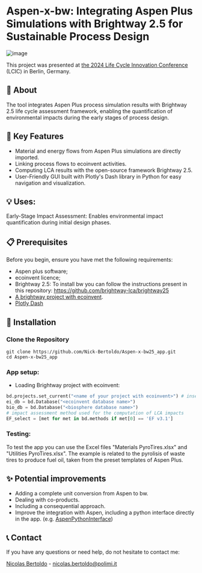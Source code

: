 # Aspen-x-bw: Integrating Aspen Plus Simulations with Brightway 2.5 for Sustainable Process Design

![image](https://github.com/user-attachments/assets/2d536f74-7efa-4597-974e-9781b63c8143)


This project was presented at [the 2024 Life Cycle Innovation Conference](https://fslci.org/lcic/lcic2024/lcic2024-abstracts/integrating-aspen-plus-simulations-with-brightway-2-5-for-sustainable-process-design-a-case-study-on-hydrogen-production-from-mixed-plastic-waste/) (LCIC) in Berlin, Germany.

## 📝 About
The tool integrates Aspen Plus process simulation results with Brightway 2.5 life cycle assessment framework, enabling the quantification of environmental impacts during the early stages of process design.

## 🚀 Key Features
- Material and energy flows from Aspen Plus simulations are directly imported.
- Linking process flows to ecoinvent activities.
- Computing LCA results with the open-source framework Brightway 2.5.
- User-Friendly GUI built with Plotly's Dash library in Python for easy navigation and visualization.

## 💡 Uses:
Early-Stage Impact Assessment: Enables environmental impact quantification during initial design phases.

## 📋 Prerequisites
Before you begin, ensure you have met the following requirements:

- Aspen plus software;
- ecoinvent licence;
- Brightway 2.5: To install bw you can follow the instructions present in this repository:  https://github.com/brightway-lca/brightway25
- [A brightway project with ecoinvent](https://docs.brightway.dev/en/latest/content/cheatsheet/importing.html).
- [Plotly Dash](https://dash.plotly.com/)

## 🔧 Installation

### Clone the Repository

```console
git clone https://github.com/Nick-Bertoldo/Aspen-x-bw25_app.git
cd Aspen-x-bw25_app
```

### App setup:
- Loading Brightway project with ecoinvent:

```python
bd.projects.set_current("<name of your project with ecoinvent>") # insert the name of your project
ei_db = bd.Database("<ecoinvent database name>") 
bio_db = bd.Database("<biosphere database name>")
# impact assessment method used for the computation of LCA impacts
EF_select = [met for met in bd.methods if met[0] == 'EF v3.1']
```

### Testing:
To test the app you can use the Excel files "Materials PyroTires.xlsx" and "Utilities PyroTires.xlsx".
The example is related to the pyrolisis of waste tires to produce fuel oil, taken from the preset templates of Aspen Plus. 


## ✨ Potential improvements
- Adding a complete unit conversion from Aspen to bw.
- Dealing with co-products.
- Including a consequential approach.
- Improve the integration with Aspen, including a python interface directly in the app. (e.g. [AspenPythonInterface](https://github.com/YouMayCallMeJesus/AspenPlus-Python-Interface))


## 📞 Contact
If you have any questions or need help, do not hesitate to contact me:

[Nicolas Bertoldo](https://github.com/Nick-Bertoldo) - nicolas.bertoldo@polimi.it

